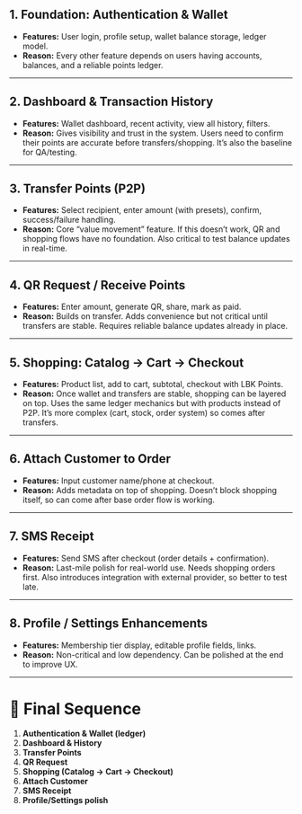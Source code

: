 ## 1. Foundation: Authentication & Wallet

* **Features:** User login, profile setup, wallet balance storage, ledger model.
* **Reason:** Every other feature depends on users having accounts, balances, and a reliable points ledger.

---

## 2. Dashboard & Transaction History

* **Features:** Wallet dashboard, recent activity, view all history, filters.
* **Reason:** Gives visibility and trust in the system. Users need to confirm their points are accurate before transfers/shopping. It’s also the baseline for QA/testing.

---

## 3. Transfer Points (P2P)

* **Features:** Select recipient, enter amount (with presets), confirm, success/failure handling.
* **Reason:** Core “value movement” feature. If this doesn’t work, QR and shopping flows have no foundation. Also critical to test balance updates in real-time.

---

## 4. QR Request / Receive Points

* **Features:** Enter amount, generate QR, share, mark as paid.
* **Reason:** Builds on transfer. Adds convenience but not critical until transfers are stable. Requires reliable balance updates already in place.

---

## 5. Shopping: Catalog → Cart → Checkout

* **Features:** Product list, add to cart, subtotal, checkout with LBK Points.
* **Reason:** Once wallet and transfers are stable, shopping can be layered on top. Uses the same ledger mechanics but with products instead of P2P. It’s more complex (cart, stock, order system) so comes after transfers.

---

## 6. Attach Customer to Order

* **Features:** Input customer name/phone at checkout.
* **Reason:** Adds metadata on top of shopping. Doesn’t block shopping itself, so can come after base order flow is working.

---

## 7. SMS Receipt

* **Features:** Send SMS after checkout (order details + confirmation).
* **Reason:** Last-mile polish for real-world use. Needs shopping orders first. Also introduces integration with external provider, so better to test late.

---

## 8. Profile / Settings Enhancements

* **Features:** Membership tier display, editable profile fields, links.
* **Reason:** Non-critical and low dependency. Can be polished at the end to improve UX.

---

# 📌 Final Sequence

1. **Authentication & Wallet (ledger)**
2. **Dashboard & History**
3. **Transfer Points**
4. **QR Request**
5. **Shopping (Catalog → Cart → Checkout)**
6. **Attach Customer**
7. **SMS Receipt**
8. **Profile/Settings polish**
